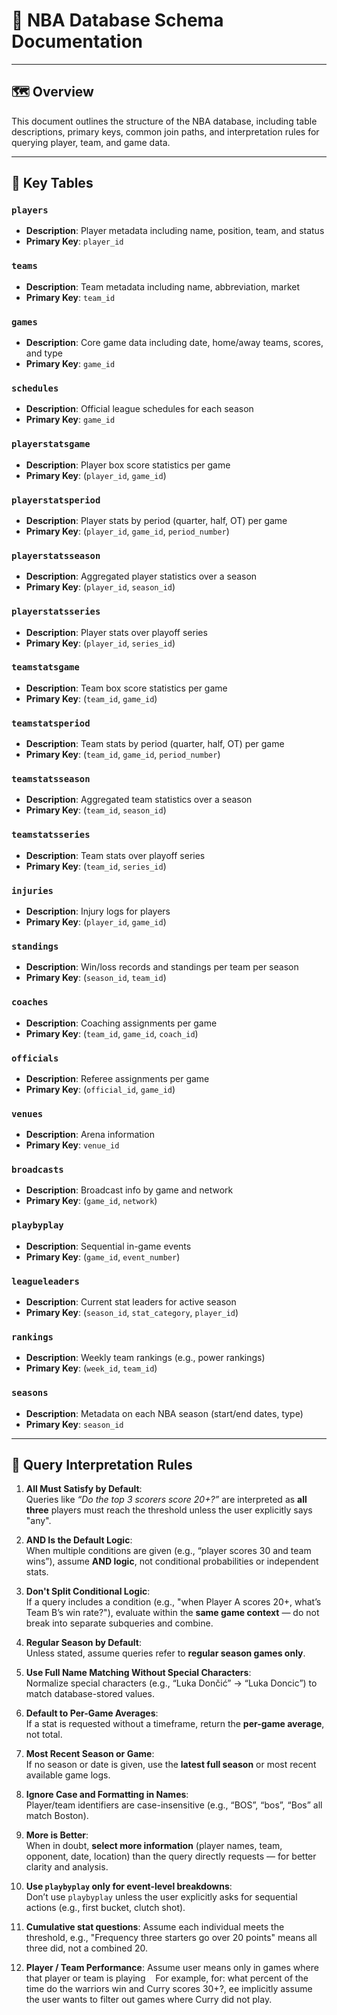 # 🏀 NBA Database Schema Documentation

---
## 🗺️ Overview

This document outlines the structure of the NBA database, including table descriptions, primary keys, common join paths, and interpretation rules for querying player, team, and game data.

---
## 📂 Key Tables

### `players`
- **Description**: Player metadata including name, position, team, and status
- **Primary Key**: `player_id`

### `teams`
- **Description**: Team metadata including name, abbreviation, market
- **Primary Key**: `team_id`

### `games`
- **Description**: Core game data including date, home/away teams, scores, and type
- **Primary Key**: `game_id`

### `schedules`
- **Description**: Official league schedules for each season
- **Primary Key**: `game_id`

### `playerstatsgame`
- **Description**: Player box score statistics per game
- **Primary Key**: (`player_id`, `game_id`)

### `playerstatsperiod`
- **Description**: Player stats by period (quarter, half, OT) per game
- **Primary Key**: (`player_id`, `game_id`, `period_number`)

### `playerstatsseason`
- **Description**: Aggregated player statistics over a season
- **Primary Key**: (`player_id`, `season_id`)

### `playerstatsseries`
- **Description**: Player stats over playoff series
- **Primary Key**: (`player_id`, `series_id`)

### `teamstatsgame`
- **Description**: Team box score statistics per game
- **Primary Key**: (`team_id`, `game_id`)

### `teamstatsperiod`
- **Description**: Team stats by period (quarter, half, OT) per game
- **Primary Key**: (`team_id`, `game_id`, `period_number`)

### `teamstatsseason`
- **Description**: Aggregated team statistics over a season
- **Primary Key**: (`team_id`, `season_id`)

### `teamstatsseries`
- **Description**: Team stats over playoff series
- **Primary Key**: (`team_id`, `series_id`)

### `injuries`
- **Description**: Injury logs for players
- **Primary Key**: (`player_id`, `game_id`)

### `standings`
- **Description**: Win/loss records and standings per team per season
- **Primary Key**: (`season_id`, `team_id`)

### `coaches`
- **Description**: Coaching assignments per game
- **Primary Key**: (`team_id`, `game_id`, `coach_id`)

### `officials`
- **Description**: Referee assignments per game
- **Primary Key**: (`official_id`, `game_id`)

### `venues`
- **Description**: Arena information
- **Primary Key**: `venue_id`

### `broadcasts`
- **Description**: Broadcast info by game and network
- **Primary Key**: (`game_id`, `network`)

### `playbyplay`
- **Description**: Sequential in-game events
- **Primary Key**: (`game_id`, `event_number`)

### `leagueleaders`
- **Description**: Current stat leaders for active season
- **Primary Key**: (`season_id`, `stat_category`, `player_id`)

### `rankings`
- **Description**: Weekly team rankings (e.g., power rankings)
- **Primary Key**: (`week_id`, `team_id`)

### `seasons`
- **Description**: Metadata on each NBA season (start/end dates, type)
- **Primary Key**: `season_id`

---
## 🧠 Query Interpretation Rules

1. **All Must Satisfy by Default**:  
   Queries like *“Do the top 3 scorers score 20+?”* are interpreted as **all three** players must reach the threshold unless the user explicitly says "any".

2. **AND Is the Default Logic**:  
   When multiple conditions are given (e.g., “player scores 30 and team wins”), assume **AND logic**, not conditional probabilities or independent stats.

3. **Don't Split Conditional Logic**:  
   If a query includes a condition (e.g., "when Player A scores 20+, what’s Team B’s win rate?"), evaluate within the **same game context** — do not break into separate subqueries and combine.

4. **Regular Season by Default**:  
   Unless stated, assume queries refer to **regular season games only**.

5. **Use Full Name Matching Without Special Characters**:  
   Normalize special characters (e.g., “Luka Dončić” → “Luka Doncic”) to match database-stored values.

6. **Default to Per-Game Averages**:  
   If a stat is requested without a timeframe, return the **per-game average**, not total.

7. **Most Recent Season or Game**:  
   If no season or date is given, use the **latest full season** or most recent available game logs.

8. **Ignore Case and Formatting in Names**:  
   Player/team identifiers are case-insensitive (e.g., “BOS”, “bos”, “Bos” all match Boston).

9. **More is Better**:  
   When in doubt, **select more information** (player names, team, opponent, date, location) than the query directly requests — for better clarity and analysis.

10. **Use `playbyplay` only for event-level breakdowns**:  
   Don’t use `playbyplay` unless the user explicitly asks for sequential actions (e.g., first bucket, clutch shot).

11. **Cumulative stat questions**:
   Assume each individual meets the threshold, e.g., "Frequency three starters go over 20 points" means all three did, not a combined 20.

12. **Player / Team Performance**: Assume user means only in games where that player or team is playing
   For example, for: what percent of the time do the warriors win and Curry scores 30+?, ee implicitly assume the user wants to filter out games where Curry did not play. 

